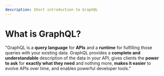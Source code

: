 ```yaml
---
description: Short introduction to GraphQL
---
```


# What is GraphQL?

"GraphQL is a **query language** for **APIs** and a **runtime** for fulfilling those queries with your existing data. GraphQL provides a **complete and understandable** description of the data in your API, gives clients the **power to ask** for **exactly what they need** and nothing more, **makes it easier** to evolve APIs over time, and enables powerful developer tools."





